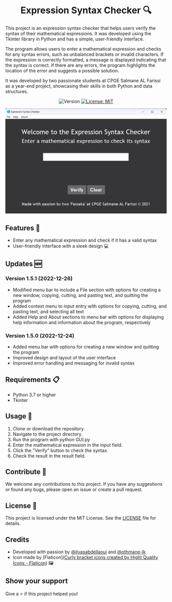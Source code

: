 <h1 align="center">Expression Syntax Checker 🔍</h1>

<p>
This project is an expression syntax checker that helps users verify the syntax of their mathematical expressions. It was developed using the Tkinter library in Python and has a simple, user-friendly interface.

The program allows users to enter a mathematical expression and checks for any syntax errors, such as unbalanced brackets or invalid characters. If the expression is correctly formatted, a message is displayed indicating that the syntax is correct. If there are any errors, the program highlights the location of the error and suggests a possible solution.

It was developed by two passionate students at CPGE Salmane AL Farissi as a year-end project, showcasing their skills in both Python and data structures.
</p>

<p align="center">
  <img alt="Version" src="https://img.shields.io/badge/version-1.5.1-blue.svg?cacheSeconds=2592000" />
  <a href="#" target="_blank">
    <img alt="License: MIT" src="https://img.shields.io/badge/License-MIT-yellow.svg" />
  </a>
  <a href="https://twitter.com/ilyas_abdell" target="_blank">
  </a>
</p>
<div align="center">
  <img src="assets/img.png">
</div>

## Features 🌟
- Enter any mathematical expression and check if it has a valid syntax
- User-friendly interface with a sleek design 💻

## Updates 🆕
### Version 1.5.1 (2022-12-26)
- Modified menu bar to include a File section with options for creating a new window, copying, cutting, and pasting text, and quitting the program
- Added context menu to input entry with options for copying, cutting, and pasting text, and selecting all text
- Added Help and About sections to menu bar with options for displaying help information and information about the program, respectively

### Version 1.5.0 (2022-12-24)
- Added menu bar with options for creating a new window and quitting the program
- Improved design and layout of the user interface
- Improved error handling and messaging for invalid syntax

## Requirements 📋
- Python 3.7 or higher
- Tkinter

## Usage 📝
1. Clone or download the repository.
2. Navigate to the project directory.
3. Run the program with python GUI.py
4. Enter the mathematical expression in the input field.
5. Click the "Verify" button to check the syntax.
6. Check the result in the result field.

## Contribute 🤝
We welcome any contributions to this project. If you have any suggestions or found any bugs, please open an issue or create a pull request.

## License 📜
This project is licensed under the MIT License. See the [LICENSE](https://github.com/ilyas0421/PROJET_INFO/edit/master/LICENSE.md) file for details.

## Credits
- Developed with passion by [@ilyasabdellaoui](https://github.com/ilyasabdellaoui) and [@othmane-lk](https://github.com/othmane-lk)
- Icon made by [Flaticon](<a href="https://www.flaticon.com/free-icons/curly-bracket" title="curly bracket icons">Curly bracket icons created by Hight Quality Icons - Flaticon</a>) 🖼

## Show your support

Give a ⭐️ if this project helped you!

